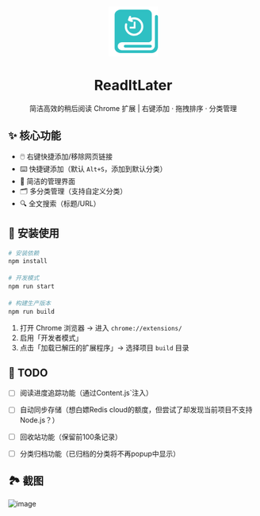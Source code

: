 <div align="center">
  <img src="src/assets/img/icon-128.png" width="100" alt="ReadItLater Logo">
  <h1>ReadItLater</h1>
  <p>简洁高效的稍后阅读 Chrome 扩展 | 右键添加 · 拖拽排序 · 分类管理</p>
</div>

## ✨ 核心功能
- 🖱️ 右键快捷添加/移除网页链接
- ⌨️ 快捷键添加（默认 `Alt+S`，添加到默认分类）
- 🧩 简洁的管理界面
- 🗂️ 多分类管理（支持自定义分类）
- 🔍 全文搜索（标题/URL）


## 🚀 安装使用
```bash
# 安装依赖
npm install

# 开发模式
npm run start

# 构建生产版本
npm run build
```

1. 打开 Chrome 浏览器 → 进入 `chrome://extensions/`
2. 启用「开发者模式」
3. 点击「加载已解压的扩展程序」→ 选择项目 `build` 目录




## 📅 TODO
- [ ] 阅读进度追踪功能（通过Content.js`注入）
- [ ] 自动同步存储（想白嫖Redis cloud的额度，但尝试了却发现当前项目不支持Node.js？）
- [ ] 回收站功能（保留前100条记录）
- [ ] 分类归档功能（已归档的分类将不再popup中显示）


## 🏞️ 截图

<img width="1246" height="696" alt="image" src="https://github.com/user-attachments/assets/625bf21e-8825-41fa-b545-ccdabd35e899" />


  
